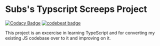 # Subs's Typscript Screeps Project
[![Codacy Badge](https://api.codacy.com/project/badge/Grade/1939ada2c9a1419bb180c2d44b25af3c)](https://www.codacy.com/app/subodai85/screeps-typescript-starter?utm_source=github.com&amp;utm_medium=referral&amp;utm_content=Subodai/screeps-typescript-starter&amp;utm_campaign=Badge_Grade) [![codebeat badge](https://codebeat.co/badges/995e13eb-3e4b-4e7b-bd9b-f391f8a94f4e)](https://codebeat.co/projects/github-com-subodai-screeps-typescript-starter-master)

This project is an excercise in learning TypeScript and for converting my existing JS codebase over to it and improving on it.
